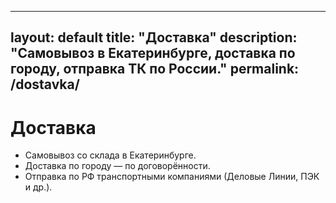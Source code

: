
---
layout: default
title: "Доставка"
description: "Самовывоз в Екатеринбурге, доставка по городу, отправка ТК по России."
permalink: /dostavka/
---

<h1>Доставка</h1>
<ul>
  <li>Самовывоз со склада в Екатеринбурге.</li>
  <li>Доставка по городу — по договорённости.</li>
  <li>Отправка по РФ транспортными компаниями (Деловые Линии, ПЭК и др.).</li>
</ul>
